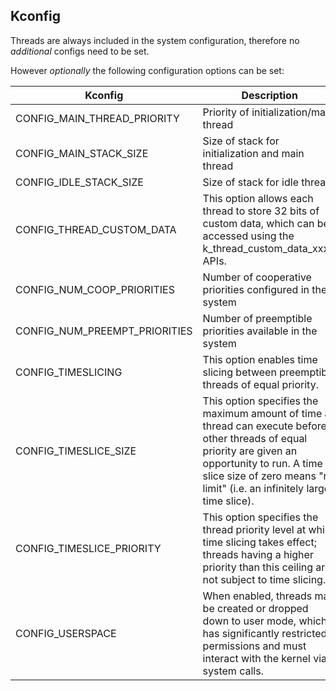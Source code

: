 ## Kconfig
Threads are always included in the system configuration, therefore no *additional* configs need to be set. 

However *optionally* the following configuration options can be set:

Kconfig | Description  
---------|----------
CONFIG_MAIN_THREAD_PRIORITY | Priority of initialization/main thread
CONFIG_MAIN_STACK_SIZE | Size of stack for initialization and main thread
CONFIG_IDLE_STACK_SIZE | Size of stack for idle thread
CONFIG_THREAD_CUSTOM_DATA | This option allows each thread to store 32 bits of custom data, which can be accessed using the k_thread_custom_data_xxx() APIs.
CONFIG_NUM_COOP_PRIORITIES | Number of cooperative priorities configured in the system
CONFIG_NUM_PREEMPT_PRIORITIES | Number of preemptible priorities available in the system
CONFIG_TIMESLICING | This option enables time slicing between preemptible threads of equal priority.
CONFIG_TIMESLICE_SIZE | This option specifies the maximum amount of time a thread can execute before other threads of equal priority are given an opportunity to run. A time slice size of zero means "no limit" (i.e. an infinitely large time slice).
CONFIG_TIMESLICE_PRIORITY | This option specifies the thread priority level at which time slicing takes effect; threads having a higher priority than this ceiling are not subject to time slicing.
CONFIG_USERSPACE |When enabled, threads may be created or dropped down to user mode, which has significantly restricted permissions and must interact with the kernel via system calls.
